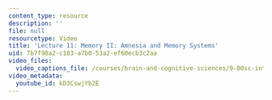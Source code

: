 ```yaml
---
content_type: resource
description: ''
file: null
resourcetype: Video
title: 'Lecture 11: Memory II: Amnesia and Memory Systems'
uid: 7b7f98a2-c183-a7b0-53a2-ef60ecb3c2aa
video_files:
  video_captions_file: /courses/brain-and-cognitive-sciences/9-00sc-introduction-to-psychology-fall-2011/memory-ii/lecture-11-memory-ii-amnesia-and-memory-systems/kD3CswjYb2E.vtt
video_metadata:
  youtube_id: kD3CswjYb2E
---
```

